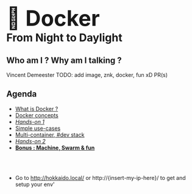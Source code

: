 # <span style="font-size: 2em;">🐳 <span style="font-weight: bold;">Docker</span></span> <br/> From Night to Daylight

<!-- .slide: class="page-title" -->



## Who am I ? Why am I talking ?

Vincent Demeester
TODO: add image, znk, docker, fun xD PR(s)



## Agenda

<!-- .slide: id="master-toc" class="toc" -->

- [What is Docker ?](#/1) 
- [Docker concepts](#/2)
- <em>[Hands-on 1](#/3)</em>
- [Simple use-cases](#/4)
- [Multi-container, #dev stack](#/5)
- <em>[Hands-on 2](#/6)</em>
- <strong>[Bonus : Machine, Swarm & fun](#/7)</strong>

<br /><br />
- Go to http://hokkaido.local/ or http://{insert-my-ip-here}/ to get and setup your env'

